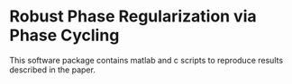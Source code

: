 # Robust Phase Regularization via Phase Cycling
This software package contains matlab and c scripts to reproduce results described in the paper.



